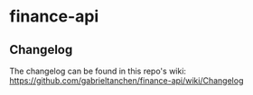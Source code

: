 # finance-api

## Changelog
The changelog can be found in this repo's wiki:
https://github.com/gabrieltanchen/finance-api/wiki/Changelog
